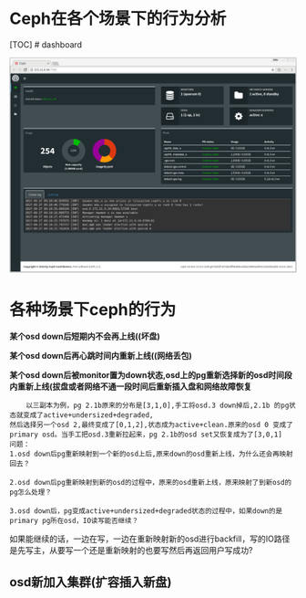 <h1>Ceph在各个场景下的行为分析</h1>
[TOC]
# dashboard

![dashborad示例图片](./pic/dashboard_frontpage.png)


# 各种场景下ceph的行为


**某个osd down后短期内不会再上线((坏盘)**

**某个osd down后再心跳时间内重新上线((网络丢包)**
  

**某个osd down后被monitor置为down状态,osd上的pg重新选择新的osd时间段内重新上线(拔盘或者网络不通一段时间后重新插入盘和网络故障恢复**

		以三副本为例，pg 2.1b原来的分布是[3,1,0],手工将osd.3 down掉后,2.1b 的pg状态就变成了active+undersized+degraded,
	然后选择另一个osd 2,最终变成了[0,1,2],状态成为active+clean.原来的osd 0 变成了primary osd。当手工把osd.3重新拉起来，pg 2.1b的osd set又恢复成为了[3,0,1]
	问题：
	1.osd down后pg重新映射到一个新的osd上后,原来down的osd重新上线，为什么还会再映射回去？
	
	2.osd down后pg重新映射到新的osd的过程中，原来的osd重新上线，原来映射了到新osd的pg怎么处理？
	
	3.osd down后，pg变成active+undersized+degraded状态的过程中，如果down的是primary pg所在osd，IO读写能否继续？
如果能继续的话，一边在写，一边在重新映射新的osd进行backfill，写的IO路径是先写主，从要写一个还是重新映射的也要写然后再返回用户写成功?



## osd新加入集群(扩容插入新盘)

